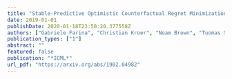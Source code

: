 ```yaml
---
title: "Stable-Predictive Optimistic Counterfactual Regret Minimization"
date: 2019-01-01
publishDate: 2020-01-18T23:50:20.377558Z
authors: ["Gabriele Farina", "Christian Kroer", "Noam Brown", "Tuomas Sandholm"]
publication_types: ["1"]
abstract: ""
featured: false
publication: "*ICML*"
url_pdf: "https://arxiv.org/abs/1902.04982"
---
```


